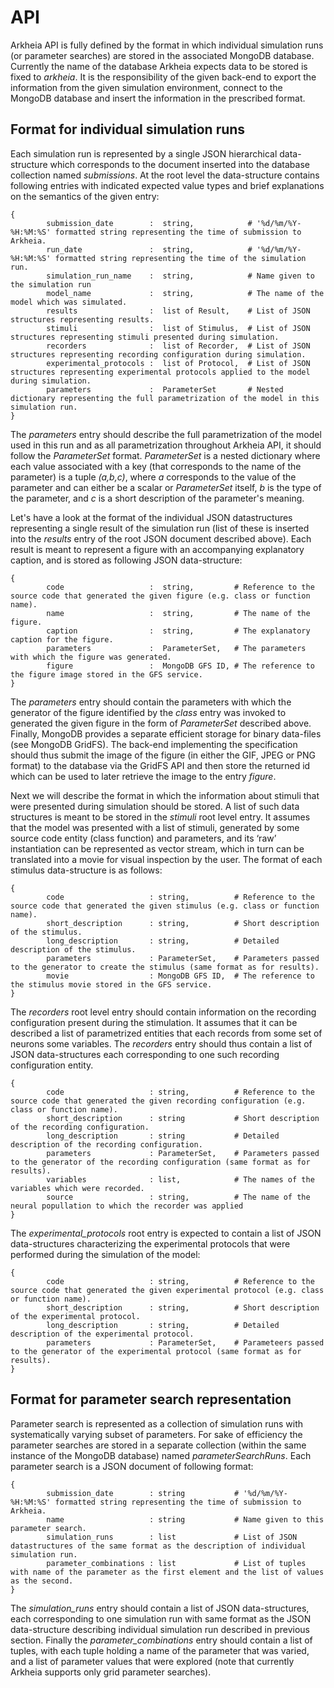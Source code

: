 # API

Arkheia API is fully defined by the format in which individual simulation runs (or parameter searches) are stored in the associated MongoDB database. Currently the name of the database Arkheia expects data to be stored is fixed to _arkheia_. It is the responsibility of the given back-end to export the information from the given simulation environment, connect to the MongoDB database and insert the information in the prescribed format.

## Format for individual simulation runs

Each simulation run is represented by a single JSON hierarchical data-structure which corresponds to the document inserted into the database collection named _submissions_. At the root level the data-structure contains following entries with indicated expected value types and brief explanations on the semantics of the given entry:

    {
            submission_date        :  string,            # '%d/%m/%Y-%H:%M:%S' formatted string representing the time of submission to Arkheia.
            run_date               :  string,            # '%d/%m/%Y-%H:%M:%S' formatted string representing the time of the simulation run.
            simulation_run_name    :  string,            # Name given to the simulation run
            model_name             :  string,            # The name of the model which was simulated.
            results                :  list of Result,    # List of JSON structures representing results.
            stimuli                :  list of Stimulus,  # List of JSON structures representing stimuli presented during simulation.
            recorders              :  list of Recorder,  # List of JSON structures representing recording configuration during simulation.
            experimental_protocols :  list of Protocol,  # List of JSON structures representing experimental protocols applied to the model during simulation.
            parameters             :  ParameterSet		 # Nested dictionary representing the full parametrization of the model in this simulation run.
    }

The _parameters_ entry should describe the full parametrization of the model used in this run and as all parametrization throughout Arkheia API, it should follow the _ParameterSet_ format. _ParameterSet_ is a nested dictionary where each value associated with a key (that corresponds to the name of the parameter) is a tuple _(a,b,c)_, where _a_ corresponds to the value of the parameter and can either be a scalar or _ParameterSet_ itself, _b_ is the type of the parameter, and _c_ is a short description of the parameter's meaning.

Let's have a look at the format of the individual JSON datastructures representing a single result of the simulation run (list of these is inserted into the _results_ entry of the root JSON document described above). Each result is meant to represent a figure with an accompanying explanatory caption, and is stored as following JSON data-structure:

    {
            code                   :  string,         # Reference to the source code that generated the given figure (e.g. class or function name).
            name                   :  string,         # The name of the figure.
            caption                :  string,         # The explanatory caption for the figure.
            parameters             :  ParameterSet,   # The parameters with which the figure was generated.
            figure                 :  MongoDB GFS ID, # The reference to the figure image stored in the GFS service.
    }

The _parameters_ entry should contain the parameters with which the generator of the figure identified by the _class_ entry was invoked to generated the given figure in the form of _ParameterSet_ described above. Finally, MongoDB provides a separate efficient storage for binary data-files (see MongoDB GridFS). The back-end implementing the specification should thus submit the image of the figure (in either the GIF, JPEG or PNG format) to the database via the GridFS API and then store the returned id which can be used to later retrieve the image to the entry _figure_.

Next we will describe the format in which the information about stimuli that were presented during simulation should be stored. A list of such data structures is meant to be stored in the _stimuli_ root level entry. It assumes that the model was presented with a list of stimuli, generated by some source code entity (class function) and parameters, and its ‘raw’ instantiation can be represented as vector stream, which in turn can be translated into a movie for visual inspection by the user. The format of each stimulus data-structure is as follows:

    {
            code                   : string,          # Reference to the source code that generated the given stimulus (e.g. class or function name).
            short_description      : string,          # Short description of the stimulus.
            long_description       : string,          # Detailed description of the stimulus.
            parameters             : ParameterSet,    # Parameters passed to the generator to create the stimulus (same format as for results).
            movie                  : MongoDB GFS ID,  # The reference to the stimulus movie stored in the GFS service.
    }

The _recorders_ root level entry should contain information on the recording configuration present during the stimulation. It assumes that it can be described a list of parametrized entities that each records from some set of neurons some variables. The _recorders_ entry should thus contain a list of JSON data-structures each corresponding to one such recording configuration entity.

    {
    		code                   : string,          # Reference to the source code that generated the given recording configuration (e.g. class or function name).
            short_description      : string           # Short description of the recording configuration.
            long_description       : string           # Detailed description of the recording configuration.
            parameters             : ParameterSet,    # Parameters passed to the generator of the recording configuration (same format as for results).
            variables              : list,            # The names of the variables which were recorded.
    		source                 : string,          # The name of the neural popullation to which the recorder was applied
    }

The _experimental_protocols_ root entry is expected to contain a list of JSON data-structures characterizing the experimental protocols that were performed during the simulation of the model:

    {
    		code                   : string,          # Reference to the source code that generated the given experimental protocol (e.g. class or function name).
            short_description      : string,          # Short description of the experimental protocol.
            long_description       : string,          # Detailed description of the experimental protocol.
            parameters             : ParameterSet,    # Parameteers passed to the generator of the experimental protocol (same format as for results).
    }

## Format for parameter search representation

Parameter search is represented as a collection of simulation runs with systematically varying subset of parameters. For sake of efficiency the parameter searches are stored in a separate collection (within the same instance of the MongoDB database) named _parameterSearchRuns_. Each parameter search is a JSON document of following format:

    {
    		submission_date        : string           # '%d/%m/%Y-%H:%M:%S' formatted string representing the time of submission to Arkheia.
            name                   : string           # Name given to this parameter search.
            simulation_runs        : list             # List of JSON datastructures of the same format as the description of individual simulation run.
            parameter_combinations : list             # List of tuples with name of the parameter as the first element and the list of values as the second.
    }

The _simulation_runs_ entry should contain a list of JSON data-structures, each corresponding to one simulation run with same format as the JSON data-structure describing individual simulation run described in previous section. Finally the _parameter_combinations_ entry should contain a list of tuples, with each tuple holding a name of the parameter that was varied, and a list of parameter values that were explored (note that currently Arkheia supports only grid parameter searches).
